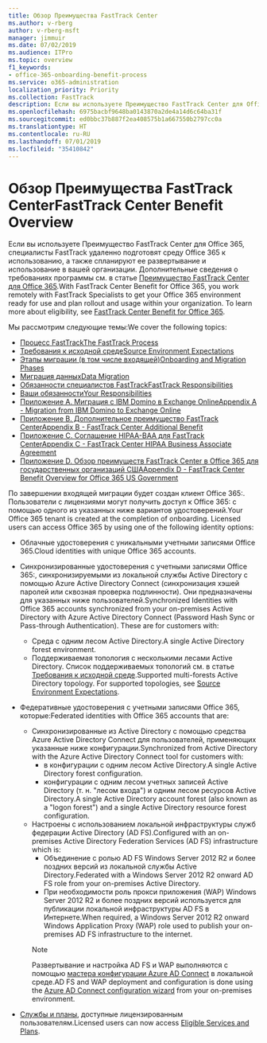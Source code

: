 ```yaml
---
title: Обзор Преимущества FastTrack Center
ms.author: v-rberg
author: v-rberg-msft
manager: jimmuir
ms.date: 07/02/2019
ms.audience: ITPro
ms.topic: overview
f1_keywords:
- office-365-onboarding-benefit-process
ms.service: o365-administration
localization_priority: Priority
ms.collection: FastTrack
description: Если вы используете Преимущество FastTrack Center для Office 365, специалисты FastTrack удаленно подготовят среду Office 365 к использованию, а также спланируют ее развертывание и использование в вашей организации. Дополнительные сведения о требованиях программы см. в статье "Преимущество FastTrack Center для Office 365".
ms.openlocfilehash: 6975bacbf9648ba0143870a2de4a14d6c64ba31f
ms.sourcegitcommit: ed0bbc37b887f2ea408575b1a667550b2797cc0a
ms.translationtype: HT
ms.contentlocale: ru-RU
ms.lasthandoff: 07/01/2019
ms.locfileid: "35410842"
---
```

# <a name="fasttrack-center-benefit-overview"></a><span data-ttu-id="2be43-104">Обзор Преимущества FastTrack Center</span><span class="sxs-lookup"><span data-stu-id="2be43-104">FastTrack Center Benefit Overview</span></span>

<span data-ttu-id="2be43-p102">Если вы используете Преимущество FastTrack Center для Office 365, специалисты FastTrack удаленно подготовят среду Office 365 к использованию, а также спланируют ее развертывание и использование в вашей организации. Дополнительные сведения о требованиях программы см. в статье [Преимущество FastTrack Center для Office 365](O365-fasttrack-benefit-for-office-365.md).</span><span class="sxs-lookup"><span data-stu-id="2be43-p102">With FastTrack Center Benefit for Office 365, you work remotely with FastTrack Specialists to get your Office 365 environment ready for use and plan rollout and usage within your organization. To learn more about eligibility, see [FastTrack Center Benefit for Office 365](O365-fasttrack-benefit-for-office-365.md).</span></span>
  
<span data-ttu-id="2be43-107">Мы рассмотрим следующие темы:</span><span class="sxs-lookup"><span data-stu-id="2be43-107">We cover the following topics:</span></span>
- [<span data-ttu-id="2be43-108">Процесс FastTrack</span><span class="sxs-lookup"><span data-stu-id="2be43-108">The FastTrack Process</span></span>](O365-fasttrack-process.md) 
- [<span data-ttu-id="2be43-109">Требования к исходной среде</span><span class="sxs-lookup"><span data-stu-id="2be43-109">Source Environment Expectations</span></span>](O365-source-environment-expectations.md)
- [<span data-ttu-id="2be43-110">Этапы миграции (в том числе входящей)</span><span class="sxs-lookup"><span data-stu-id="2be43-110">Onboarding and Migration Phases</span></span>](O365-onboarding-and-migration.md)
- [<span data-ttu-id="2be43-111">Миграция данных</span><span class="sxs-lookup"><span data-stu-id="2be43-111">Data Migration</span></span>](O365-data-migration.md)
- [<span data-ttu-id="2be43-112">Обязанности специалистов FastTrack</span><span class="sxs-lookup"><span data-stu-id="2be43-112">FastTrack Responsibilities</span></span>](O365-fasttrack-responsibilities.md)
- [<span data-ttu-id="2be43-113">Ваши обязанности</span><span class="sxs-lookup"><span data-stu-id="2be43-113">Your Responsibilities</span></span>](O365-your-responsibilities.md) 
- [<span data-ttu-id="2be43-114">Приложение А. Миграция с IBM Domino в Exchange Online</span><span class="sxs-lookup"><span data-stu-id="2be43-114">Appendix A - Migration from IBM Domino to Exchange Online</span></span>](O365-from-ibm-domino-to-exchange-online.md)
- [<span data-ttu-id="2be43-115">Приложение B. Дополнительное преимущество FastTrack Center</span><span class="sxs-lookup"><span data-stu-id="2be43-115">Appendix B - FastTrack Center Additional Benefit</span></span>](O365-fasttrack-additional-benefits.md)
- [<span data-ttu-id="2be43-116">Приложение C. Соглашение HIPAA-BAA для FastTrack Center</span><span class="sxs-lookup"><span data-stu-id="2be43-116">Appendix C - FastTrack Center HIPAA Business Associate Agreement</span></span>](O365-hipaa-business-associate-agreement.md)
- [<span data-ttu-id="2be43-117">Приложение D. Обзор преимуществ FastTrack Center в Office 365 для государственных организаций США</span><span class="sxs-lookup"><span data-stu-id="2be43-117">Appendix D - FastTrack Center Benefit Overview for Office 365 US Government</span></span>](US-Gov-appendix-overview.md)
    
<span data-ttu-id="2be43-p103">По завершении входящей миграции будет создан клиент Office 365:. Пользователи с лицензиями могут получить доступ к Office 365: с помощью одного из указанных ниже вариантов удостоверений.</span><span class="sxs-lookup"><span data-stu-id="2be43-p103">Your Office 365 tenant is created at the completion of onboarding. Licensed users can access Office 365 by using one of the following identity options:</span></span>
- <span data-ttu-id="2be43-120">Облачные удостоверения с уникальными учетными записями Office 365.</span><span class="sxs-lookup"><span data-stu-id="2be43-120">Cloud identities with unique Office 365 accounts.</span></span>
- <span data-ttu-id="2be43-p104">Синхронизированные удостоверения с учетными записями Office 365:, синхронизируемыми из локальной службы Active Directory с помощью Azure Active Directory Connect (синхронизация хэшей паролей или сквозная проверка подлинности). Они предназначены для указанных ниже пользователей.</span><span class="sxs-lookup"><span data-stu-id="2be43-p104">Synchronized Identities with Office 365 accounts synchronized from your on-premises Active Directory with Azure Active Directory Connect (Password Hash Sync or Pass-through Authentication). These are for customers with:</span></span>
  - <span data-ttu-id="2be43-123">Среда с одним лесом Active Directory.</span><span class="sxs-lookup"><span data-stu-id="2be43-123">A single Active Directory forest environment.</span></span>
  - <span data-ttu-id="2be43-p105">Поддерживаемая топология с несколькими лесами Active Directory. Список поддерживаемых топологий см. в статье [Требования к исходной среде](O365-source-environment-expectations.md).</span><span class="sxs-lookup"><span data-stu-id="2be43-p105">Supported multi-forests Active Directory topology. For supported topologies, see [Source Environment Expectations](O365-source-environment-expectations.md).</span></span>
- <span data-ttu-id="2be43-126">Федеративные удостоверения с учетными записями Office 365, которые:</span><span class="sxs-lookup"><span data-stu-id="2be43-126">Federated identities with Office 365 accounts that are:</span></span>
  - <span data-ttu-id="2be43-127">Синхронизированные из Active Directory с помощью средства Azure Active Directory Connect для пользователей, применяющих указанные ниже конфигурации.</span><span class="sxs-lookup"><span data-stu-id="2be43-127">Synchronized from Active Directory with the Azure Active Directory Connect tool for customers with:</span></span>
      - <span data-ttu-id="2be43-128">в конфигурации с одним лесом Active Directory.</span><span class="sxs-lookup"><span data-stu-id="2be43-128">A single Active Directory forest configuration.</span></span>
      - <span data-ttu-id="2be43-129">конфигурации с одним лесом учетных записей Active Directory (т. н. "лесом входа") и одним лесом ресурсов Active Directory.</span><span class="sxs-lookup"><span data-stu-id="2be43-129">A single Active Directory account forest (also known as a "logon forest") and a single Active Directory resource forest configuration.</span></span>
  - <span data-ttu-id="2be43-130">Настроены с использованием локальной инфраструктуры служб федерации Active Directory (AD FS).</span><span class="sxs-lookup"><span data-stu-id="2be43-130">Configured with an on-premises Active Directory Federation Services (AD FS) infrastructure which is:</span></span>
      - <span data-ttu-id="2be43-131">Объединение с ролью AD FS Windows Server 2012 R2 и более поздних версий из локальной службы Active Directory.</span><span class="sxs-lookup"><span data-stu-id="2be43-131">Federated with a Windows Server 2012 R2 onward AD FS role from your on-premises Active Directory.</span></span>
      - <span data-ttu-id="2be43-132">При необходимости роль прокси приложения (WAP) Windows Server 2012 R2 и более поздних версий используется для публикации локальной инфраструктуры AD FS в Интернете.</span><span class="sxs-lookup"><span data-stu-id="2be43-132">When required, a Windows Server 2012 R2 onward Windows Application Proxy (WAP) role used to publish your on-premises AD FS infrastructure to the internet.</span></span>
    > [!NOTE]
    > <span data-ttu-id="2be43-133">Развертывание и настройка AD FS и WAP выполняются с помощью [мастера конфигурации Azure AD Connect](https://go.microsoft.com/fwlink/?linkid=844794) в локальной среде.</span><span class="sxs-lookup"><span data-stu-id="2be43-133">AD FS and WAP deployment and configuration is done using the [Azure AD Connect configuration wizard](https://go.microsoft.com/fwlink/?linkid=844794) from your on-premises environment.</span></span> 
  
- <span data-ttu-id="2be43-134">[Службы и планы](M365-eligible-services-and-plans.md), доступные лицензированным пользователям.</span><span class="sxs-lookup"><span data-stu-id="2be43-134">Licensed users can now access [Eligible Services and Plans](M365-eligible-services-and-plans.md).</span></span>
    

 
